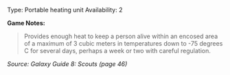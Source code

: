 Type: Portable heating unit
Availability: 2

**Game Notes:** 
> Provides enough heat to keep a person alive within an encosed area of a maximum of 3 cubic meters in temperatures down to -75 degrees C for several days, perhaps a week or two with careful regulation.

*Source: Galaxy Guide 8: Scouts (page 46)*